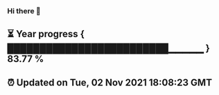 ### Hi there 👋
⏳ Year progress { █████████████████████████▁▁▁▁▁ } 83.77 %
---
⏰ Updated on Tue, 02 Nov 2021 18:08:23 GMT
---
